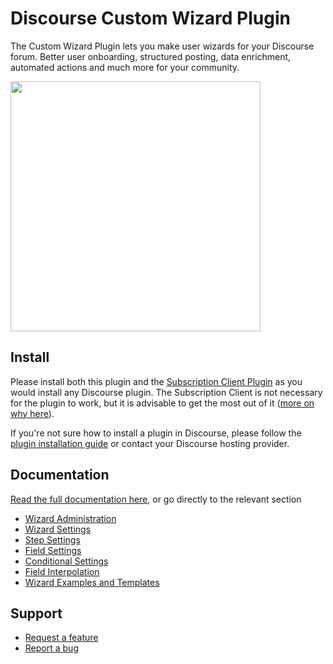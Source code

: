 # Discourse Custom Wizard Plugin

The Custom Wizard Plugin lets you make user wizards for your Discourse forum. Better user onboarding, structured posting, data enrichment, automated actions and much more for your community.

<img src="https://camo.githubusercontent.com/593432f1fc9658ffca104065668cc88fa21dffcd3002cb78ffd50c71f33a2523/68747470733a2f2f706176696c696f6e2d6173736574732e6e7963332e63646e2e6469676974616c6f6365616e7370616365732e636f6d2f706c7567696e732f77697a6172642d7265706f7369746f72792d62616e6e65722e706e67" alt="" data-canonical-src="https://pavilion-assets.nyc3.cdn.digitaloceanspaces.com/plugins/wizard-repository-banner.png" style="max-width: 100%;" width="400">

## Install

Please install both this plugin and the [Subscription Client Plugin](https://github.com/paviliondev/discourse-subscription-client) as you would install any Discourse plugin. The Subscription Client is not necessary for the plugin to work, but it is advisable to get the most out of it ([more on why here](https://custom-wizard.pavilion.tech/subscriptions)).

If you're not sure how to install a plugin in Discourse, please follow the [plugin installation guide](https://meta.discourse.org/t/install-a-plugin/19157) or contact your Discourse hosting provider.

## Documentation

[Read the full documentation here](https://thepavilion.io/c/knowledge/discourse/custom-wizard/118), or go directly to the relevant section

- [Wizard Administration](https://thepavilion.io/t/wizard-administration/2818)
- [Wizard Settings](https://thepavilion.io/t/wizard-settings/2807/2)
- [Step Settings](https://thepavilion.io/t/step-settings/2808/2)
- [Field Settings](https://thepavilion.io/t/field-settings/2809/2)
- [Conditional Settings](https://thepavilion.io/t/conditional-settings/2811/2)
- [Field Interpolation](https://thepavilion.io/t/field-interpolation/2830)
- [Wizard Examples and Templates](https://thepavilion.io/t/wizard-examples-and-templates/3192)

## Support

- [Request a feature](https://thepavilion.io/w/feature-request)
- [Report a bug](https://thepavilion.io/w/bug-report)
